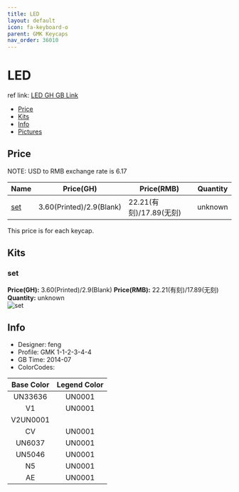 ```yaml
---
title: LED
layout: default
icon: fa-keyboard-o
parent: GMK Keycaps
nav_order: 36010
---
```


# LED

ref link: [LED GH GB Link](https://geekhack.org/index.php?topic=60117.0)

* [Price](#price)
* [Kits](#kits)
* [Info](#info)
* [Pictures](#pictures)


## Price  
NOTE: USD to RMB exchange rate is 6.17

| Name          | Price(GH)    |  Price(RMB) | Quantity |
| ------------- | ------------ |  ---------- | -------- |
|[set](#set)|3.60(Printed)/2.9(Blank)|22.21(有刻)/17.89(无刻)|unknown|

This price is for each keycap. 


## Kits
### set
**Price(GH):** 3.60(Printed)/2.9(Blank)    **Price(RMB):** 22.21(有刻)/17.89(无刻)    **Quantity:** unknown  
<img src="{{ 'assets/images/gmk-keycaps/led/kits_pics/set.png' | relative_url }}" alt="set" class="image featured">


## Info
* Designer: feng
* Profile: GMK 1-1-2-3-4-4
* GB Time: 2014-07
* ColorCodes:  

|Base Color      | Legend Color
| :-------------: | :------------:
|UN33636|UN0001
|V1|UN0001
|V2UN0001
|CV|UN0001
|UN6037|UN0001
|UN5046|UN0001
|N5|UN0001
|AE|UN0001
